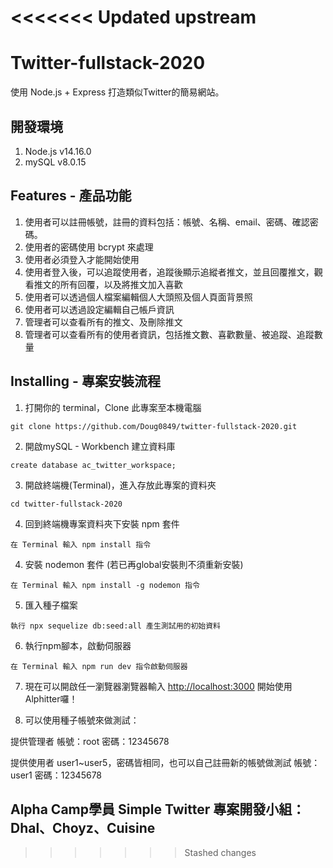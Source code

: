 <<<<<<< Updated upstream
=======
# Twitter-fullstack-2020
使用 Node.js + Express 打造類似Twitter的簡易網站。

## 開發環境
1. Node.js v14.16.0
2. mySQL v8.0.15

## Features - 產品功能
1. 使用者可以註冊帳號，註冊的資料包括：帳號、名稱、email、密碼、確認密碼。
2. 使用者的密碼使用 bcrypt 來處理
3. 使用者必須登入才能開始使用
4. 使用者登入後，可以追蹤使用者，追蹤後顯示追縱者推文，並且回覆推文，觀看推文的所有回覆，以及將推文加入喜歡
5. 使用者可以透過個人檔案編輯個人大頭照及個人頁面背景照
6. 使用者可以透過設定編輯自己帳戶資訊
7. 管理者可以查看所有的推文、及刪除推文
8. 管理者可以查看所有的使用者資訊，包括推文數、喜歡數量、被追蹤、追蹤數量

## Installing - 專案安裝流程

1. 打開你的 terminal，Clone 此專案至本機電腦

```
git clone https://github.com/Doug0849/twitter-fullstack-2020.git
```

2. 開啟mySQL - Workbench 建立資料庫

```
create database ac_twitter_workspace;
```

3. 開啟終端機(Terminal)，進入存放此專案的資料夾

```
cd twitter-fullstack-2020
```

4. 回到終端機專案資料夾下安裝 npm 套件

```
在 Terminal 輸入 npm install 指令
```

4. 安裝 nodemon 套件 (若已再global安裝則不須重新安裝)

```
在 Terminal 輸入 npm install -g nodemon 指令
```

5. 匯入種子檔案

```
執行 npx sequelize db:seed:all 產生測試用的初始資料
```

6. 執行npm腳本，啟動伺服器

```
在 Terminal 輸入 npm run dev 指令啟動伺服器
```

7. 現在可以開啟任一瀏覽器瀏覽器輸入 [http://localhost:3000](http://localhost:3000) 開始使用Alphitter囉！

8. 可以使用種子帳號來做測試：

提供管理者
帳號：root
密碼：12345678

提供使用者 user1~user5，密碼皆相同，也可以自己註冊新的帳號做測試
帳號：user1
密碼：12345678

## Alpha Camp學員 Simple Twitter 專案開發小組： Dhal、Choyz、Cuisine


>>>>>>> Stashed changes
